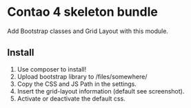# Contao 4 skeleton bundle

Add Bootstrap classes and Grid Layout with this module.


## Install

1) Use composer to install!
2) Upload bootstrap library to /files/somewhere/
3) Copy the CSS and JS Path in the settings.
4) Insert the grid-layout information (default see screenshot).
5) Activate or deactivate the default css.

